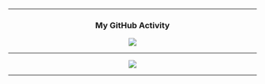 <div align="center">
  
---

### My GitHub Activity
<img align="center" src="http://github-readme-streak-stats.herokuapp.com?user=BilalChakr&theme=chartreuse-dark&hide_border=true&background=00000000&currStreakNum=808080&ring=05CB00&fire=05CB00&sideNums=05CB00&currStreakLabel=05CB00&sideLabels=05CB00&dates=808080" />

---

<img align="center" src="https://github-readme-stats.vercel.app/api?username=BilalChakr&theme=dark&hide_border=true&show_icons=true&title_color=fff&icon_color=05CB00&text_color=9f9f9f&bg_color=00000000" />

---

</div>
